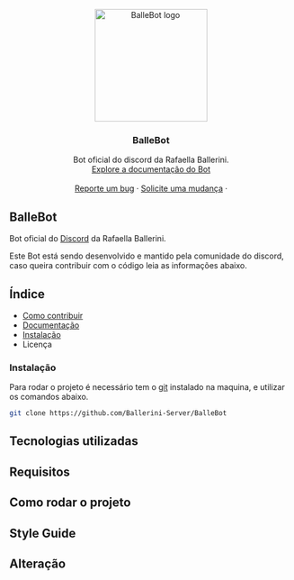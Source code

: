 <p align="center">
    <img src="https://raw.githubusercontent.com/Ballerini-Server/DiscordBot/master/assets/gif_balle_bot.gif" alt="BalleBot logo" width="200" height="200">
</p>

<h3 align="center">BalleBot</h3>

<p align="center">
    Bot oficial do discord da Rafaella Ballerini.
    <br>
    <a href="#"><stong>Explore a documentação do Bot</stong></a>
    <br>
    <br>
    <a href="#">Reporte um bug</a> ·
    <a href="#">Solicite uma mudança</a> ·
</p>

## BalleBot

Bot oficial do [Discord]() da Rafaella Ballerini.

Este Bot está sendo desenvolvido e mantido pela comunidade do discord, caso queira contribuir com o código leia as informações abaixo.

## Índice

- [Como contribuir](#contribuir)
- [Documentação](#documentação)
- [Instalação](#instalação)
- Licença

### Instalação

Para rodar o projeto é necessário tem o [git]() instalado na maquina, e utilizar os comandos abaixo.

```bash
git clone https://github.com/Ballerini-Server/BalleBot
```

## Tecnologias utilizadas

## Requisitos

## Como rodar o projeto

## Style Guide

## Alteração
